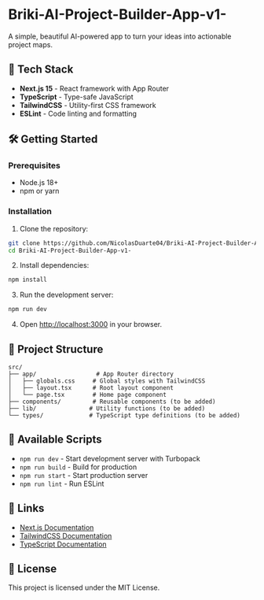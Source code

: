 # Briki-AI-Project-Builder-App-v1-

A simple, beautiful AI-powered app to turn your ideas into actionable project maps.

## 🚀 Tech Stack

- **Next.js 15** - React framework with App Router
- **TypeScript** - Type-safe JavaScript
- **TailwindCSS** - Utility-first CSS framework
- **ESLint** - Code linting and formatting

## 🛠️ Getting Started

### Prerequisites

- Node.js 18+ 
- npm or yarn

### Installation

1. Clone the repository:
```bash
git clone https://github.com/NicolasDuarte04/Briki-AI-Project-Builder-App-v1-.git
cd Briki-AI-Project-Builder-App-v1-
```

2. Install dependencies:
```bash
npm install
```

3. Run the development server:
```bash
npm run dev
```

4. Open [http://localhost:3000](http://localhost:3000) in your browser.

## 📁 Project Structure

```
src/
├── app/                 # App Router directory
│   ├── globals.css     # Global styles with TailwindCSS
│   ├── layout.tsx      # Root layout component
│   └── page.tsx        # Home page component
├── components/         # Reusable components (to be added)
├── lib/               # Utility functions (to be added)
└── types/             # TypeScript type definitions (to be added)
```

## 🎯 Available Scripts

- `npm run dev` - Start development server with Turbopack
- `npm run build` - Build for production
- `npm run start` - Start production server
- `npm run lint` - Run ESLint

## 🔗 Links

- [Next.js Documentation](https://nextjs.org/docs)
- [TailwindCSS Documentation](https://tailwindcss.com/docs)
- [TypeScript Documentation](https://www.typescriptlang.org/docs)

## 📝 License

This project is licensed under the MIT License.
